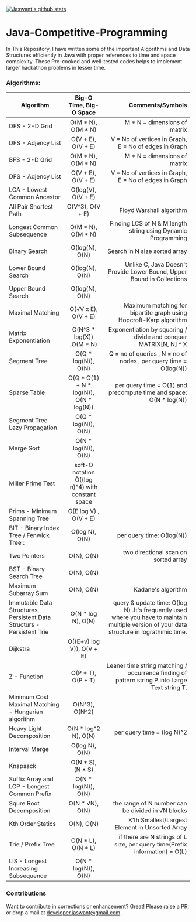 [![Jaswant's github stats](https://github-readme-stats.vercel.app/api?username=joney000)]()

# Java-Competitive-Programming

In This Repository, I have written some of the important Algorithms and Data Structures efficiently in Java with proper references to time and space complexity. These Pre-cooked and well-tested codes helps to implement larger hackathon problems in lesser time.
 
### Algorithms:
| Algorithm        | Big-O Time, Big-O Space           | Comments/Symbols  |
| ------------- |:-------------:| -----:|
| DFS - 2-D Grid | O(M * N), O(M * N) | M * N = dimensions of matrix
| DFS - Adjency List | O(V + E), O(V + E) | V = No of vertices in Graph, E = No of edges in Graph
| BFS - 2-D Grid | O(M * N), O(M * N)|  M * N = dimensions of matrix
| DFS - Adjency List| O(V + E), O(V + E) | V = No of vertices in Graph,  E = No of edges in Graph
| LCA - Lowest Common Ancestor| O(log(V), O(V + E)
| All Pair Shortest Path  |  O(V^3), O(V + E) | Floyd Warshall algorithm
| Longest Common Subsequence | O(M * N), O(M * N)| Finding LCS of N & M length string using Dynamic Programming
| Binary Search| O(log(N), O(N) | Search in N size sorted array
| Lower Bound Search | O(log(N), O(N) | Unlike C, Java Doesn't Provide Lower Bound, Upper Bound in Collections
| Upper Bound Search | O(log(N), O(N) | 
| Maximal Matching | O(√V x E), O(V + E) | Maximum matching for bipartite graph using Hopcroft-Karp algorithm 
| Matrix Exponentiation | O(N^3 * log(X)) ,O(M * N)| Exponentiation by squaring / divide and conquer MATRIX[N, N] ^ X
| Segment Tree  | O(Q * log(N)), O(N) | Q = no of queries , N = no of nodes , per query time = O(log(N))
| Sparse Table  | O(Q * O(1) + N * log(N)), O(N * log(N)) | per query time = O(1) and precompute time and space: O(N * log(N))
| Segment Tree Lazy Propagation|  O(Q * log(N)), O(N)
| Merge Sort| O(N * log(N)), O(N) | 
| Miller Prime Test | soft-O notation Õ((log n)^4) with constant space
| Prims - Minimum Spanning Tree | O(E log V) , O(V + E)
| BIT - Binary Index Tree / Fenwick Tree :| O(log N), O(N) |  per query time: O(log(N))
| Two Pointers | O(N), O(N) | two directional scan on sorted array
| BST - Binary Search Tree| O(N), O(N) | 
| Maximum Subarray Sum| O(N), O(N) |  Kadane's algorithm
| Immutable Data Structures, Persistent Data Structurs -  Persistent Trie| O(N * log N), O(N)| query & update time: O(log N) .It's frequently used where you have to maintain multiple version of your data structure in lograthimic time.
| Dijkstra | O((E+v) log V)), O(V + E)
| Z - Function | O(P + T), O(P + T) | Leaner time string matching / occurrence finding of pattern string P into Large Text string T.
| Minimum Cost Maximal Matching - Hungarian algorithm | O(N^3), O(N^2)
| Heavy Light Decomposition | O(N * log^2 N), O(N)| per query time = (log N)^2
| Interval Merge| O(log N), O(N)
| Knapsack| O(N * S), (N * S)
| Suffix Array and LCP - Longest Common Prefix| O(N * log(N)), O(N)
| Squre Root Decomposition| O(N * √N), O(N) | the range of N number can be divided in √N blocks
| Kth Order Statics|O(N), O(N) | K’th Smallest/Largest Element in Unsorted Array
| Trie / Prefix Tree| O(N * L), O(N * L)| if there are N strings of L size, per query time(Prefix information) = O(L) 
| LIS - Longest Increasing Subsequence| O(N * log(N)), O(N)

### Contributions

Want to contribute in corrections or enhancement? Great!
Please raise a PR, or drop a mail at developer.jaswant@gmail.com .

